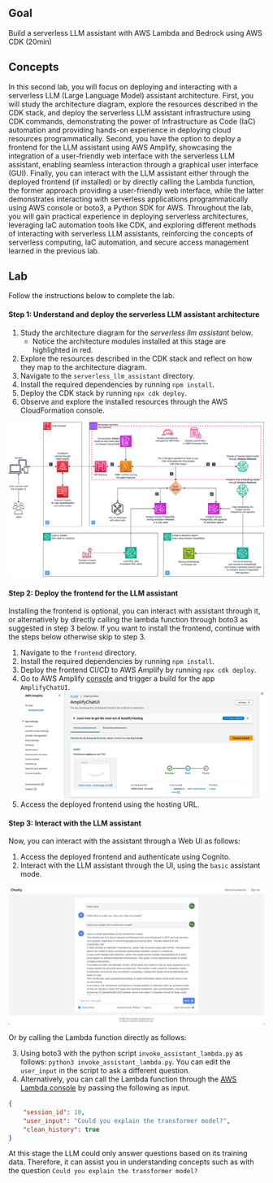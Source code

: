 
## Goal

Build a serverless LLM assistant with AWS Lambda and Bedrock using AWS CDK (20min)

## Concepts

In this second lab, you will focus on deploying and interacting with a serverless LLM (Large Language Model) assistant architecture.
First, you will study the architecture diagram, explore the resources described in the CDK stack,
and deploy the serverless LLM assistant infrastructure using CDK commands,
demonstrating the power of Infrastructure as Code (IaC) automation and providing hands-on experience in deploying cloud resources programmatically.
Second, you have the option to deploy a frontend for the LLM assistant using AWS Amplify,
showcasing the integration of a user-friendly web interface with the serverless LLM assistant,
enabling seamless interaction through a graphical user interface (GUI).
Finally, you can interact with the LLM assistant either through the deployed frontend (if installed) or by directly calling the Lambda function,
the former approach providing a user-friendly web interface, while the latter demonstrates interacting with serverless applications programmatically using AWS console or boto3, a Python SDK for AWS.
Throughout the lab, you will gain practical experience in deploying serverless architectures, leveraging IaC automation tools like CDK,
and exploring different methods of interacting with serverless LLM assistants, reinforcing the concepts of serverless computing, IaC automation, and secure access management learned in the previous lab.

## Lab

Follow the instructions below to complete the lab.

#### Step 1: Understand and deploy the serverless LLM assistant architecture

1. Study the architecture diagram for the *serverless llm assistant* below.
    * Notice the architecture modules installed at this stage are highlighted in red.
2. Explore the resources described in the CDK stack and reflect on how they map to the architecture diagram.
3. Navigate to the `serverless_llm_assistant` directory.
4. Install the required dependencies by running `npm install`.
5. Deploy the CDK stack by running `npx cdk deploy`.
6. Observe and explore the installed resources through the AWS CloudFormation console.

![Agentic Assistant workshop Architecture](assets/agentic-assistant-workshop-architecture-lab-02.png)

#### Step 2: Deploy the frontend for the LLM assistant

Installing the frontend is optional, you can interact with assistant through it, or alternatively by directly calling the lambda function through boto3
as suggested in step 3 below. If you want to install the frontend, continue with the steps below otherwise skip to step 3.

1. Navigate to the `frontend` directory.
2. Install the required dependencies by running `npm install`.
4. Deploy the frontend CI/CD to AWS Amplify by running `npx cdk deploy`.
5. Go to AWS Amplify [console](https://console.aws.amazon.com/amplify/home) and trigger a build for the app `AmplifyChatUI`.
![trigger the app build on the Amplify console](assets/trigger-a-build-of-amplify-app.png)
6. Access the deployed frontend using the hosting URL.

#### Step 3: Interact with the LLM assistant

Now, you can interact with the assistant through a Web UI as follows:

1. Access the deployed frontend and authenticate using Cognito.
2. Interact with the LLM assistant through the UI, using the `basic` assistant mode.

![a demonstration of the chat ui](assets/assistant-ui-demo.png)

Or by calling the Lambda function directly as follows:

3. Using boto3 with the python script `invoke_assistant_lambda.py` as follows: `python3 invoke_assistant_lambda.py`. You can edit the `user_input` in the script to ask a different question.
4. Alternatively, you can call the Lambda function through the [AWS Lambda console](https://console.aws.amazon.com/lambda/home) by passing the following as input.
```json
{
    "session_id": 10,
    "user_input": "Could you explain the transformer model?",
    "clean_history": true
}
```

At this stage the LLM could only answer questions based on its training data.
Therefore, it can assist you in understanding concepts such as with the question `Could you explain the transformer model?`
